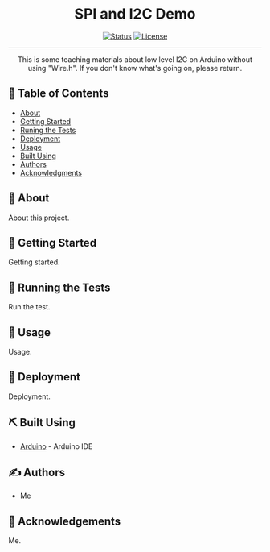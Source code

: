 <h1 align="center">SPI and I2C Demo</h1>

<div align="center">

[![Status](https://img.shields.io/badge/status-active-success.svg)]()
[![License](https://img.shields.io/badge/license-MIT-blue.svg)](/LICENSE)

</div>

---
<p align="center"> This is some teaching materials about low level I2C on Arduino without using "Wire.h". If you don't know what's going on, please return.
    <br> 
</p>

## 📝 Table of Contents

- [About](#about)
- [Getting Started](#getting_started)
- [Runing the Tests](#tests)
- [Deployment](#deployment)
- [Usage](#usage)
- [Built Using](#built_using)
- [Authors](#authors)
- [Acknowledgments](#acknowledgement)

## 🧐 About <a name = "about"></a>

About this project.

## 🏁 Getting Started <a name = "getting_started"></a>

Getting started.

## 🔧 Running the Tests <a name = "tests"></a>

Run the test.

## 🎈 Usage <a name="usage"></a>

Usage.

## 🚀 Deployment <a name = "deployment"></a>

Deployment.

## ⛏️ Built Using <a name = "built_using"></a>

- [Arduino](https://www.arduino.cc/) - Arduino IDE


## ✍️ Authors <a name = "authors"></a>

- Me

## 🎉 Acknowledgements <a name = "acknowledgement"></a>

Me.